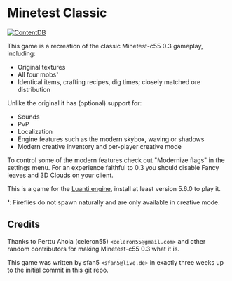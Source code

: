 # Minetest Classic

[![ContentDB](https://content.luanti.org/packages/sfan5/minetest_classic/shields/downloads/)](https://content.luanti.org/packages/sfan5/minetest_classic/)

This game is a recreation of the classic Minetest-c55 0.3 gameplay, including:

* Original textures
* All four mobs¹
* Identical items, crafting recipes, dig times; closely matched ore distribution

Unlike the original it has (optional) support for:

* Sounds
* PvP
* Localization
* Engine features such as the modern skybox, waving or shadows
* Modern creative inventory and per-player creative mode

To control some of the modern features check out "Modernize flags" in the settings menu.
For an experience faithful to 0.3 you should disable Fancy leaves and 3D Clouds on your client.

This is a game for the [Luanti engine](https://www.luanti.org/), install
at least version 5.6.0 to play it.

**¹**: Fireflies do not spawn naturally and are only available in creative mode.

## Credits

Thanks to Perttu Ahola (celeron55) `<celeron55@gmail.com>` and other random contributors
for making Minetest-c55 0.3 what it is.

This game was written by sfan5 `<sfan5@live.de>` in exactly three weeks up to
the initial commit in this git repo.
